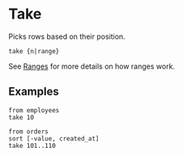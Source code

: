 # Take

Picks rows based on their position.

```prql_no_test
take {n|range}
```

See [Ranges](../language-features/ranges.md) for more details on how ranges
work.

## Examples

```prql
from employees
take 10
```

```prql
from orders
sort [-value, created_at]
take 101..110
```
